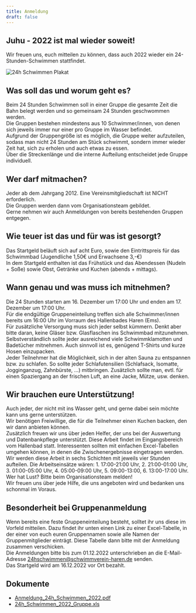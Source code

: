 ```yaml
---
title: Anmeldung
draft: false
---
```

## Juhu - 2022 ist mal wieder soweit!

Wir freuen uns, euch mitteilen zu können, dass auch 2022 wieder ein 24-Stunden-Schwimmen stattfindet.

![24h Schwimmen Plakat](/images/uploads/24h-schwimmen/24h-schwimmen-plakat-2022.jpg)

## Was soll das und worum geht es?

Beim 24 Stunden Schwimmen soll in einer Gruppe die gesamte Zeit die Bahn belegt werden und so gemeinsam 24 Stunden geschwommen werden.\
Die Gruppen bestehen mindestens aus 10 Schwimmer/innen, von denen sich jeweils immer nur einer pro Gruppe im Wasser befindet.\
Aufgrund der Gruppengröße ist es möglich, die Gruppe weiter aufzuteilen, sodass man nicht 24 Stunden am Stück schwimmt, sondern immer wieder Zeit hat, sich zu erholen und auch etwas zu essen.\
Über die Streckenlänge und die interne Aufteilung entscheidet jede Gruppe individuell.

## Wer darf mitmachen?

Jeder ab dem Jahrgang 2012. Eine Vereinsmitgliedschaft ist NICHT erforderlich.\
Die Gruppen werden dann vom Organisationsteam gebildet.\
Gerne nehmen wir auch Anmeldungen von bereits bestehenden Gruppen entgegen.

## Wie teuer ist das und für was ist gesorgt?

Das Startgeld beläuft sich auf acht Euro, sowie den Eintrittspreis für das Schwimmbad (Jugendliche 1,50€ und Erwachsene 3,-€)\
In dem Startgeld enthalten ist das Frühstück und das Abendessen (Nudeln + Soße) sowie Obst, Getränke und Kuchen (abends + mittags).

## Wann genau und was muss ich mitnehmen?

Die 24 Stunden starten am 16. Dezember um 17:00 Uhr und enden am 17. Dezember um 17:00 Uhr.\
Für die endgültige Gruppeneinteilung treffen sich alle Schwimmer/innen bereits um 16:00 Uhr im Vorraum des Hallenbades Haren (Ems).\
Für zusätzliche Versorgung muss sich jeder selbst kümmern. Denkt aber bitte daran, keine Gläser bzw. Glasflaschen ins Schwimmbad mitzunehmen.\
Selbstverständlich sollte jeder ausreichend viele Schwimmklamotten und\
Badetücher mitnehmen. Auch sinnvoll ist es, genügend T-Shirts und kurze Hosen einzupacken.\
Jeder Teilnehmer hat die Möglichkeit, sich in der alten Sauna zu entspannen bzw. zu schlafen. So sollte jeder Schlafutensilien (Schlafsack, Isomatte, Jogginganzug, Zahnbürste, ...) mitbringen. Zusätzlich sollte man, evtl. für einen Spaziergang an der frischen Luft, an eine Jacke, Mütze, usw. denken.

## Wir brauchen eure Unterstützung!

Auch jeder, der nicht mit ins Wasser geht, und gerne dabei sein möchte kann uns gerne unterstützen.\
Wir benötigen Freiwillige, die für die Teilnehmer einen Kuchen backen, den wir dann anbieten können.\
Zusätzlich freuen wir uns über jeden Helfer, der uns bei der Auswertung und Datenbankpflege unterstützt. Diese Arbeit findet im Eingangsbereich vom Hallenbad statt. Interessenten sollten mit einfachen Excel-Tabellen umgehen können, in denen die Zwischenergebnisse eingetragen werden. Wir werden diese Arbeit in sechs Schichten mit jeweils vier Stunden aufteilen. Die Arbeitseinsätze wären: 1. 17:00-21:00 Uhr, 2. 21:00-01:00 Uhr, 3. 01:00-05:00 Uhr, 4. 05:00-09:00 Uhr, 5. 09:00-13:00, 6. 13:00-17:00 Uhr.\
Wer hat Lust? Bitte beim Organisationsteam melden!\
Wir freuen uns über jede Hilfe, die uns angeboten wird und bedanken uns schonmal im Voraus.

## Besonderheit bei Gruppenanmeldung

Wenn bereits eine feste Gruppeneinteilung besteht, solltet ihr uns diese im Vorfeld mitteilen. Dazu findet ihr unten einen Link zu einer Excel-Tabelle, in der einer von euch euren Gruppennamen sowie alle Namen der Gruppenmitglieder einträgt. Diese Tabelle dann bitte mit der Anmeldung zusammen verschicken.\
Die Anmeldungen bitte bis zum 01.12.2022 unterschrieben an die E-Mail-Adresse [24hschwimmen@schwimmverein-haren.de](mailto:24hschwimmen@schwimmverein-haren.de) senden.\
Das Startgeld wird am 16.12.2022 vor Ort bezahlt.

## ﻿Dokumente

* [Anmeldung_24h_Schwimmen_2022.pdf](https://schwimmverein-haren.de/fileadmin/user_upload/Anmeldung_24h_Schwimmen_2022.pdf)
* [24h_Schwimmen_2022_Gruppe.xls](https://schwimmverein-haren.de/fileadmin/user_upload/24h_Schwimmen_2022_Gruppe.xls)